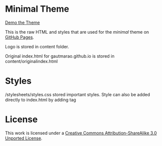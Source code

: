 # Minimal Theme

[Demo the Theme](http://orderedlist.github.com/minimal/)

This is the raw HTML and styles that are used for the *minimal* theme on [GitHub Pages](http://pages.github.com/).

Logo is stored in content folder. 

Original index.html for gautmarao.github.io is stored in content/originalindex.html

# Styles

/stylesheets/styles.css stored important styles. Style can also be added directly to index.html by adding <style></style> tag

# License

This work is licensed under a [Creative Commons Attribution-ShareAlike 3.0 Unported License](http://creativecommons.org/licenses/by-sa/3.0/).



